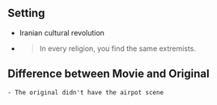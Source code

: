 ## Setting
- Iranian cultural revolution
-
  > In every religion, you find the same extremists.
## Difference between Movie and Original
	- The original didn't have the airpot scene